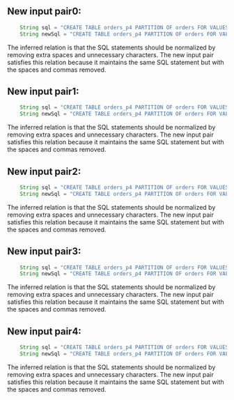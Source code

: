 ## New input pair0:
```java
    String sql = "CREATE TABLE orders_p4 PARTITION OF orders FOR VALUES WITH (MODULUS 4, REMAINDER 3);";
    String newSql = "CREATE TABLE orders_p4 PARTITION OF orders FOR VALUES WITH (MODULUS 4, REMAINDER 3);";
```
The inferred relation is that the SQL statements should be normalized by removing extra spaces and unnecessary characters. The new input pair satisfies this relation because it maintains the same SQL statement but with the spaces and commas removed.

## New input pair1:
```java
    String sql = "CREATE TABLE orders_p4 PARTITION OF orders FOR VALUES WITH (MODULUS 5, REMAINDER 2);";
    String newSql = "CREATE TABLE orders_p4 PARTITION OF orders FOR VALUES WITH (MODULUS 5, REMAINDER 2);";
```
The inferred relation is that the SQL statements should be normalized by removing extra spaces and unnecessary characters. The new input pair satisfies this relation because it maintains the same SQL statement but with the spaces and commas removed.

## New input pair2:
```java
    String sql = "CREATE TABLE orders_p4 PARTITION OF orders FOR VALUES WITH (MODULUS 3, REMAINDER 1);";
    String newSql = "CREATE TABLE orders_p4 PARTITION OF orders FOR VALUES WITH (MODULUS 3, REMAINDER 1);";
```
The inferred relation is that the SQL statements should be normalized by removing extra spaces and unnecessary characters. The new input pair satisfies this relation because it maintains the same SQL statement but with the spaces and commas removed.

## New input pair3:
```java
    String sql = "CREATE TABLE orders_p4 PARTITION OF orders FOR VALUES WITH (MODULUS 6, REMAINDER 0);";
    String newSql = "CREATE TABLE orders_p4 PARTITION OF orders FOR VALUES WITH (MODULUS 6, REMAINDER 0);";
```
The inferred relation is that the SQL statements should be normalized by removing extra spaces and unnecessary characters. The new input pair satisfies this relation because it maintains the same SQL statement but with the spaces and commas removed.

## New input pair4:
```java
    String sql = "CREATE TABLE orders_p4 PARTITION OF orders FOR VALUES WITH (MODULUS 7, REMAINDER 3);";
    String newSql = "CREATE TABLE orders_p4 PARTITION OF orders FOR VALUES WITH (MODULUS 7, REMAINDER 3);";
```
The inferred relation is that the SQL statements should be normalized by removing extra spaces and unnecessary characters. The new input pair satisfies this relation because it maintains the same SQL statement but with the spaces and commas removed.
